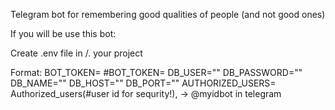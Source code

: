 Telegram bot for remembering good qualities of people (and not good ones)


If you will be use this bot:

Create .env file in /. your project

Format:
BOT_TOKEN=
#BOT_TOKEN=
DB_USER=""
DB_PASSWORD=""
DB_NAME=""
DB_HOST=""
DB_PORT=""
AUTHORIZED_USERS=
Authorized_users(#user id for sequrity!), -> @myidbot in telegram

